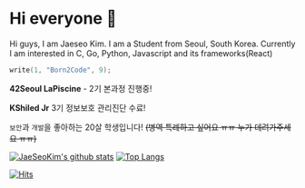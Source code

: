 # Hi everyone 👋

Hi guys, I am Jaeseo Kim. I am a Student from Seoul, South Korea. Currently I am interested in C, Go, Python, Javascript and its frameworks(React)

```c
write(1, "Born2Code", 9);
```

**42Seoul LaPiscine** - 2기 본과정 진행중!

**KShiled Jr** 3기 정보보호 관리진단 수료!

`보안`과 `개발`을 좋아하는 20살 학생입니다! ~~(병역 특례하고 싶어요 ㅠㅠ 누가 데려가주세요 ㅠㅠ)~~

[![JaeSeoKim's github stats](https://github-readme-stats.vercel.app/api?username=JaeSeoKim)](https://github.com/anuraghazra/github-readme-stats) [![Top Langs](https://github-readme-stats.vercel.app/api/top-langs/?username=JaeSeoKim&layout=compact)](https://github.com/anuraghazra/github-readme-stats)

[![Hits](https://hits.seeyoufarm.com/api/count/incr/badge.svg?url=https%3A%2F%2Fgithub.com%2FJaeSeoKim)](https://hits.seeyoufarm.com) 
